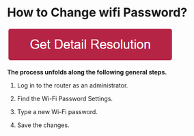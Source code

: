# How to Change wifi Password?

[![how to change wifi password](redd.png)](https://github.com/workvibes/how.to.change.wifi.password)

**The process unfolds along the following general steps.**

1. Log in to the router as an administrator.

2. Find the Wi-Fi Password Settings.

3. Type a new Wi-Fi password.

4. Save the changes.
